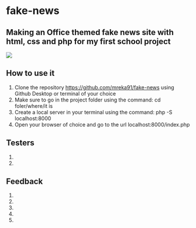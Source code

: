 # fake-news

## Making an Office themed fake news site with html, css and php for my first school project

![](https://media.giphy.com/media/9FW5ShdnPyKd6eCwiA/giphy.gif)


## How to use it
1. Clone the repository https://github.com/mreka91/fake-news using Github Desktop or terminal of your choice
2. Make sure to go in the project folder using the command: cd foler/where/it is
3. Create a local server in your terminal using the command: php -S localhost:8000
4. Open your browser of choice and go to the url localhost:8000/index.php

## Testers

1. 
2. 

## Feedback

1. 
2. 
3. 
4. 
5. 

